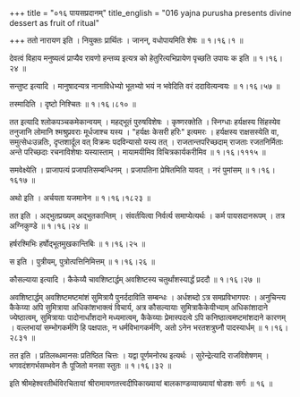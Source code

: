 +++
title = "०१६ पायसप्रदानम्"
title_english = "016 yajna purusha presents divine dessert as fruit of ritual"

+++
ततो नारायण इति । नियुक्तः प्रार्थितः । जानन्, वधोपायमिति शेषः  ॥  १।१६।१ ॥   

  

देवत्वं विहाय मनुष्यत्वं प्राप्यैव रावणो हन्तव्य इत्यत्र को हेतुरित्यभिप्रायेण पृच्छति उपायः क इति  ॥  १।१६।२४ ॥   

  

सन्तुष्ट इत्यादि । मानुषादन्यत्र नानाविधेभ्यो भूतभ्यो भयं न भवेदिति वरं ददावित्यन्वयः  ॥  १।१६।५७ ॥   

  

तस्मादिति । दृष्टो निश्चितः  ॥  १।१६।८१० ॥   

  

तत इत्यादि श्लोकपञ्चकमेकान्वयम् । महद्भूतं पुरुषविशेषः । कृष्णरक्तेति । स्निग्धाः हर्यक्षस्य सिंहस्येव तनुजानि लोमानि श्मश्रुप्रवराः मूर्धजाश्च यस्य । "हर्यक्षः केसरी हरिः" इत्यमरः । हर्यक्षस्य राक्षसस्येति वा, समुत्सेधःउन्नतिः, दृप्तशार्दूल वत् विक्रमः पदविन्यासो यस्य तत् । राजतान्तपरिच्छदाम् राजताः रजतनिर्मिताः अन्ते परिच्छदाः रचनाविशेषाः यस्यास्ताम् । मायामयीमिव विचित्रकार्यकरीमिव  ॥  १।१६।१११५ ॥   

  

समवेक्ष्येति । प्राजापत्यं प्रजापतिसम्बन्धिनम् । प्रजापतिना प्रेषितमिति यावत् । नरं पुमांसम्  ॥  १।१६।१६१७ ॥   

  

अथो इति । अर्चयता यजमानेन  ॥  १।१६।१८२३ ॥   

  

तत इति । अद्भुतप्रख्यम् अद्भुतकान्तिम् । संवर्तयित्वा निर्वर्त्य समाप्येत्यर्थः । कर्म पायसदानरूपम् । तत्र अग्निकुण्डे  ॥  १।१६।२४ ॥   

  

हर्षरश्मिभिः हर्षोद्भूतमुखकान्तिबिः  ॥  १।१६।२५ ॥   

  

स इति । पुत्रीयम्, पुत्रोत्पत्तिनिमित्तम्  ॥  १।१६।२६ ॥   

  

कौसल्याया इत्यादि । कैकेय्यै चावशिष्टार्द्धम् अवशिष्टस्य चतुर्थांशस्यार्द्धं प्रददौ  ॥  १।१६।२७ ॥   

  

अवशिष्टार्द्धम् अवशिष्टमष्टमांशं सुमित्रायै पुनर्ददाविति सम्बन्धः । अर्धशब्दो ऽत्र समप्रविभागपरः । अनुचिन्त्य कैकेय्या अपि सुमित्राया अधिकांशभाक्त्वं विचार्य, अत्र कौसल्यायाः सुमित्राकैकेयीभ्याम् अधिकांशादाने ज्येष्ठात्वम्, सुमित्रायाः पादोनार्धांशदाने मध्यमात्वम्, कैकेय्याः प्रेमास्पदत्वे ऽपि कनिष्ठात्वमष्टमांशदाने कारणम् । वल्लभायां सम्भोगकर्मणि हि पक्षपातः, न धर्मविभागकर्मणि, अतो ऽनेन भरतशत्रुघ्नौ पादस्यार्धम्  ॥  १।१६।२८३१ ॥   

  

तत इति । प्रतिलब्धमानसः प्रतिष्ठित चित्तः । यद्वा पूर्णमनोरथ इत्यर्थः । सुरेन्द्रेत्यादि राजविशेषणम् । भगवदंशगर्भसम्भवेन तैः पूजितो मनसा स्तुतः  ॥  १।१६।३२ ॥   

  

इति श्रीमहेश्वरतीर्थविरचितायां श्रीरामायणतत्त्वदीपिकाख्यायां बालकाण्डव्याख्यायां षोडशः सर्गः  ॥  १६  ॥   

  

  

